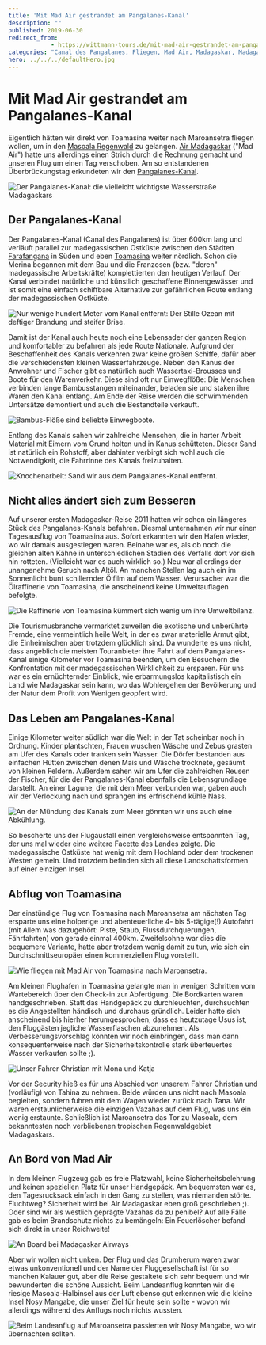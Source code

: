 ```yaml
---
title: 'Mit Mad Air gestrandet am Pangalanes-Kanal'
description: ""
published: 2019-06-30
redirect_from: 
            - https://wittmann-tours.de/mit-mad-air-gestrandet-am-pangalanes-kanal/
categories: "Canal des Pangalanes, Fliegen, Mad Air, Madagaskar, Madagaskar, Madagaskar Airways, Pangalanes, Pangalanes-Kanal, Toamasina, Umweltverschmutzung"
hero: ../../../defaultHero.jpg
---
```

# Mit Mad Air gestrandet am Pangalanes-Kanal

Eigentlich hätten wir direkt von Toamasina weiter nach Maroansetra fliegen wollen, um in den [Masoala Regenwald](https://de.wikipedia.org/wiki/Nationalpark_Masoala) zu gelangen. [Air Madagaskar](https://de.wikipedia.org/wiki/Air_Madagascar) ("Mad Air") hatte uns allerdings einen Strich durch die Rechnung gemacht und unseren Flug um einen Tag verschoben. Am so entstandenen Überbrückungstag erkundeten wir den [Pangalanes-Kanal](https://en.wikipedia.org/wiki/Canal_des_Pangalanes).

![Der Pangalanes-Kanal: die vielleicht wichtigste Wasserstraße Madagaskars](http://wittmann-tours.de/wp-content/uploads/2019/06/KH-20180816-093931-9041-1-1024x683.jpg)

<!--more-->

## Der Pangalanes-Kanal

Der Pangalanes-Kanal (Canal des Pangalanes) ist über 600km lang und verläuft parallel zur madegassischen Ostküste zwischen den Städten [Farafangana](<https://de.wikipedia.org/wiki/Farafangana_(Stadt)>) in Süden und eben [Toamasina](https://de.wikipedia.org/wiki/Toamasina) weiter nördlich. Schon die Merina begannen mit dem Bau und die Franzosen (bzw. "deren" madegassische Arbeitskräfte) komplettierten den heutigen Verlauf. Der Kanal verbindet natürliche und künstlich geschaffene Binnengewässer und ist somit eine einfach schiffbare Alternative zur gefährlichen Route entlang der madegassischen Ostküste.

![Nur wenige hundert Meter vom Kanal entfernt: Der Stille Ozean mit deftiger Brandung und steifer Brise.](http://wittmann-tours.de/wp-content/uploads/2019/06/CW-20180816-104618-9942-1024x683.jpg)

Damit ist der Kanal auch heute noch eine Lebensader der ganzen Region und komfortabler zu befahren als jede Route Nationale. Aufgrund der Beschaffenheit des Kanals verkehren zwar keine großen Schiffe, dafür aber die verschiedensten kleinen Wasserfahrzeuge. Neben den Kanus der Anwohner und Fischer gibt es natürlich auch Wassertaxi-Brousses und Boote für den Warenverkehr. Diese sind oft nur Einwegflöße: Die Menschen verbinden lange Bambusstangen miteinander, beladen sie und staken ihre Waren den Kanal entlang. Am Ende der Reise werden die schwimmenden Untersätze demontiert und auch die Bestandteile verkauft.

![Bambus-Flöße sind beliebte Einwegboote.](http://wittmann-tours.de/wp-content/uploads/2019/06/CW-20180816-131619-9954-1024x683.jpg)

Entlang des Kanals sahen wir zahlreiche Menschen, die in harter Arbeit Material mit Eimern vom Grund holten und in Kanus schütteten. Dieser Sand ist natürlich ein Rohstoff, aber dahinter verbirgt sich wohl auch die Notwendigkeit, die Fahrrinne des Kanals freizuhalten.

![Knochenarbeit: Sand wir aus dem Pangalanes-Kanal entfernt.](http://wittmann-tours.de/wp-content/uploads/2019/06/CW-20180816-101811-9938-1024x683.jpg)

## Nicht alles ändert sich zum Besseren

Auf unserer ersten Madagaskar-Reise 2011 hatten wir schon ein längeres Stück des Pangalanes-Kanals befahren. Diesmal unternahmen wir nur einen Tagesausflug von Toamasina aus. Sofort erkannten wir den Hafen wieder, wo wir damals ausgestiegen waren. Beinahe war es, als ob noch die gleichen alten Kähne in unterschiedlichen Stadien des Verfalls dort vor sich hin rotteten. (Vielleicht war es auch wirklich so.) Neu war allerdings der unangenehme Geruch nach Altöl. An manchen Stellen lag auch ein im Sonnenlicht bunt schillernder Ölfilm auf dem Wasser. Verursacher war die Ölraffinerie von Toamasina, die anscheinend keine Umweltauflagen befolgte.

![Die Raffinerie von Toamasina kümmert sich wenig um ihre Umweltbilanz.](http://wittmann-tours.de/wp-content/uploads/2019/06/KH-20180816-135153-9157-2-1024x683.jpg)

Die Tourismusbranche vermarktet zuweilen die exotische und unberührte Fremde, eine vermeintlich heile Welt, in der es zwar materielle Armut gibt, die Einheimischen aber trotzdem glücklich sind. Da wunderte es uns nicht, dass angeblich die meisten Touranbieter ihre Fahrt auf dem Pangalanes-Kanal einige Kilometer vor Toamasina beenden, um den Besuchern die Konfrontation mit der madegassischen Wirklichkeit zu ersparen. Für uns war es ein ernüchternder Einblick, wie erbarmungslos kapitalistisch ein Land wie Madagaskar sein kann, wo das Wohlergehen der Bevölkerung und der Natur dem Profit von Wenigen geopfert wird.

## Das Leben am Pangalanes-Kanal

Einige Kilometer weiter südlich war die Welt in der Tat scheinbar noch in Ordnung. Kinder plantschten, Frauen wuschen Wäsche und Zebus grasten am Ufer des Kanals oder tranken sein Wasser. Die Dörfer bestanden aus einfachen Hütten zwischen denen Mais und Wäsche trocknete, gesäumt von kleinen Feldern. Außerdem sahen wir am Ufer die zahlreichen Reusen der Fischer, für die der Pangalanes-Kanal ebenfalls die Lebensgrundlage darstellt. An einer Lagune, die mit dem Meer verbunden war, gaben auch wir der Verlockung nach und sprangen ins erfrischend kühle Nass.

![An der Mündung des Kanals zum Meer gönnten wir uns auch eine Abkühlung.](http://wittmann-tours.de/wp-content/uploads/2019/06/KH-20180816-114351-9107-Edit-1024x683.jpg)

So bescherte uns der Flugausfall einen vergleichsweise entspannten Tag, der uns mal wieder eine weitere Facette des Landes zeigte. Die madegassische Ostküste hat wenig mit dem Hochland oder dem trockenen Westen gemein. Und trotzdem befinden sich all diese Landschaftsformen auf einer einzigen Insel.

## Abflug von Toamasina

Der einstündige Flug von Toamasina nach Maroansetra am nächsten Tag ersparte uns eine holperige und abenteuerliche 4- bis 5-tägige(!) Autofahrt (mit Allem was dazugehört: Piste, Staub, Flussdurchquerungen, Fährfahrten) von gerade einmal 400km. Zweifelsohne war dies die bequemere Variante, hatte aber trotzdem wenig damit zu tun, wie sich ein Durchschnittseuropäer einen kommerziellen Flug vorstellt.

![Wie fliegen mit Mad Air von Toamasina nach Maroansetra.](http://wittmann-tours.de/wp-content/uploads/2019/06/KH-20180817-132608-9183-1-1024x683.jpg)

Am kleinen Flughafen in Toamasina gelangte man in wenigen Schritten vom Wartebereich über den Check-in zur Abfertigung. Die Bordkarten waren handgeschrieben. Statt das Handgepäck zu durchleuchten, durchsuchten es die Angestellten händisch und durchaus gründlich. Leider hatte sich anscheinend bis hierher herumgesprochen, dass es heutzutage Usus ist, den Fluggästen jegliche Wasserflaschen abzunehmen. Als Verbesserungsvorschlag könnten wir noch einbringen, dass man dann konsequenterweise nach der Sicherheitskontrolle stark überteuertes Wasser verkaufen sollte ;).

![Unser Fahrer Christian mit Mona und Katja](http://wittmann-tours.de/wp-content/uploads/2019/06/CW-20180813-122923-9338-1024x683.jpg)

Vor der Security hieß es für uns Abschied von unserem Fahrer Christian und (vorläufig) von Tahina zu nehmen. Beide würden uns nicht nach Masoala begleiten, sondern fuhren mit dem Wagen wieder zurück nach Tana. Wir waren erstaunlicherweise die einzigen Vazahas auf dem Flug, was uns ein wenig erstaunte. Schließlich ist Maroansetra das Tor zu Masoala, dem bekanntesten noch verbliebenen tropischen Regenwaldgebiet Madagaskars.

## An Bord von Mad Air

In dem kleinen Flugzeug gab es freie Platzwahl, keine Sicherheitsbelehrung und keinen speziellen Platz für unser Handgepäck. Am bequemsten war es, den Tagesrucksack einfach in den Gang zu stellen, was niemanden störte. Fluchtweg? Sicherheit wird bei Air Madagaskar eben groß geschrieben ;). Oder sind wir als westlich geprägte Vazahas da zu penibel? Auf alle Fälle gab es beim Brandschutz nichts zu bemängeln: Ein Feuerlöscher befand sich direkt in unser Reichweite!

![An Board bei Madagaskar Airways](http://wittmann-tours.de/wp-content/uploads/2019/06/KH-20180817-121044-9159-1-1024x683.jpg)

Aber wir wollen nicht unken. Der Flug und das Drumherum waren zwar etwas unkonventionell und der Name der Fluggesellschaft ist für so manchen Kalauer gut, aber die Reise gestaltete sich sehr bequem und wir bewunderten die schöne Aussicht. Beim Landeanflug konnten wir die riesige Masoala-Halbinsel aus der Luft ebenso gut erkennen wie die kleine Insel Nosy Mangabe, die unser Ziel für heute sein sollte - wovon wir allerdings während des Anflugs noch nichts wussten.

![Beim Landeanflug auf Maroansetra passierten wir Nosy Mangabe, wo wir übernachten sollten.](http://wittmann-tours.de/wp-content/uploads/2019/06/CW-20180817-131529-8047-1024x576.jpg)
